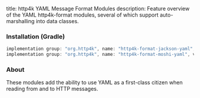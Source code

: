 title: http4k YAML Message Format Modules
description: Feature overview of the YAML http4k-format modules, several of which support auto-marshalling into data classes.

### Installation (Gradle)

```groovy
implementation group: "org.http4k", name: "http4k-format-jackson-yaml", version: "4.30.5.0"
implementation group: "org.http4k", name: "http4k-format-moshi-yaml", version: "4.30.5.0"
```

### About
These modules add the ability to use YAML as a first-class citizen when reading from and to HTTP messages. 

[http4k]: https://http4k.org

